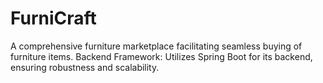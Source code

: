 # FurniCraft

 A comprehensive furniture marketplace facilitating seamless buying   of furniture items.
Backend Framework: Utilizes Spring Boot for its backend, ensuring robustness and scalability.
